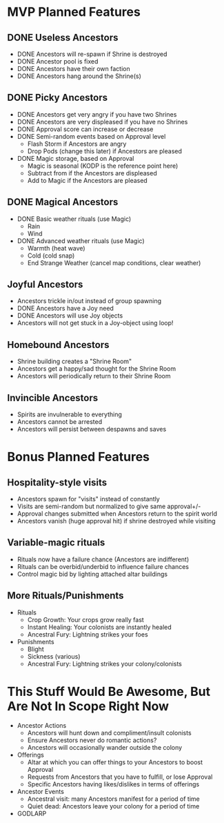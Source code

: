 # MVP Planned Features

## DONE Useless Ancestors
+ DONE Ancestors will re-spawn if Shrine is destroyed
+ DONE Ancestor pool is fixed
+ DONE Ancestors have their own faction
+ DONE Ancestors hang around the Shrine(s)

## DONE Picky Ancestors
+ DONE Ancestors get very angry if you have two Shrines
+ DONE Ancestors are very displeased if you have no Shrines
+ DONE Approval score can increase or decrease
+ DONE Semi-random events based on Approval level
  + Flash Storm if Ancestors are angry
  + Drop Pods (change this later) if Ancestors are pleased
+ DONE Magic storage, based on Approval
  + Magic is seasonal (KODP is the reference point here)
  + Subtract from if the Ancestors are displeased
  + Add to Magic if the Ancestors are pleased

## DONE Magical Ancestors
+ DONE Basic weather rituals (use Magic)
  + Rain
  + Wind
+ DONE Advanced weather rituals (use Magic)
  + Warmth (heat wave)
  + Cold (cold snap)
  + End Strange Weather (cancel map conditions, clear weather)

## Joyful Ancestors
+ Ancestors trickle in/out instead of group spawning
+ DONE Ancestors have a Joy need
+ DONE Ancestors will use Joy objects
+ Ancestors will not get stuck in a Joy-object using loop!

## Homebound Ancestors
+ Shrine building creates a "Shrine Room"
+ Ancestors get a happy/sad thought for the Shrine Room
+ Ancestors will periodically return to their Shrine Room

## Invincible Ancestors
+ Spirits are invulnerable to everything
+ Ancestors cannot be arrested
+ Ancestors will persist between despawns and saves

# Bonus Planned Features
## Hospitality-style visits
  - Ancestors spawn for "visits" instead of constantly
  - Visits are semi-random but normalized to give same approval+/-
  - Approval changes submitted when Ancestors return to the spirit world
  - Ancestors vanish (huge approval hit) if shrine destroyed while visiting
## Variable-magic rituals
  - Rituals now have a failure chance (Ancestors are indifferent)
  - Rituals can be overbid/underbid to influence failure chances
  - Control magic bid by lighting attached altar buildings
## More Rituals/Punishments
  + Rituals
    - Crop Growth: Your crops grow really fast
    - Instant Healing: Your colonists are instantly healed
    - Ancestral Fury: Lightning strikes your foes
  + Punishments
    - Blight
    - Sickness (various)
    - Ancestral Fury: Lightning strikes your colony/colonists

# This Stuff Would Be Awesome, But Are Not In Scope Right Now
+ Ancestor Actions
  - Ancestors will hunt down and compliment/insult colonists
  - Ensure Ancestors never do romantic actions?
  - Ancestors will occasionally wander outside the colony
+ Offerings
  - Altar at which you can offer things to your Ancestors to boost Approval
  - Requests from Ancestors that you have to fulfill, or lose Approval
  - Specific Ancestors having likes/dislikes in terms of offerings
+ Ancestor Events
  - Ancestral visit: many Ancestors manifest for a period of time
  - Quiet dead: Ancestors leave your colony for a period of time
+ GODLARP